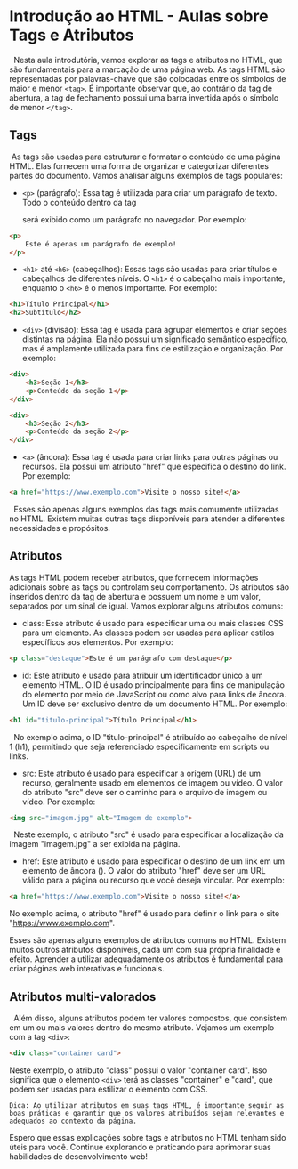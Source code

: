 # Introdução ao HTML - Aulas sobre Tags e Atributos

&nbsp; Nesta aula introdutória, vamos explorar as tags e atributos no HTML, que são fundamentais para a marcação de uma página web. As tags HTML são representadas por palavras-chave que são colocadas entre os símbolos de maior e menor ``<tag>``. É importante observar que, ao contrário da tag de abertura, a tag de fechamento possui uma barra invertida após o símbolo de menor ``</tag>``.

## Tags

&nbsp;As tags são usadas para estruturar e formatar o conteúdo de uma página HTML. Elas fornecem uma forma de organizar e categorizar diferentes partes do documento. Vamos analisar alguns exemplos de tags populares:

* ``<p>`` (parágrafo): Essa tag é utilizada para criar um parágrafo de texto. Todo o conteúdo dentro da tag <p> será exibido como um parágrafo no navegador. Por exemplo:

```html
<p>
    Este é apenas um parágrafo de exemplo!
</p>
```

* ``<h1>`` até ``<h6>`` (cabeçalhos): Essas tags são usadas para criar títulos e cabeçalhos de diferentes níveis. O ``<h1>`` é o cabeçalho mais importante, enquanto o ``<h6>`` é o menos importante. Por exemplo:

```html
<h1>Título Principal</h1>
<h2>Subtítulo</h2>
```
* ``<div>`` (divisão): Essa tag é usada para agrupar elementos e criar seções distintas na página. Ela não possui um significado semântico específico, mas é amplamente utilizada para fins de estilização e organização. Por exemplo:


```html
<div>
    <h3>Seção 1</h3>
    <p>Conteúdo da seção 1</p>
</div>
```

```html
<div>
    <h3>Seção 2</h3>
    <p>Conteúdo da seção 2</p>
</div>
```
    
* ``<a>`` (âncora): Essa tag é usada para criar links para outras páginas ou recursos. Ela possui um atributo "href" que especifica o destino do link. Por exemplo:

```html
<a href="https://www.exemplo.com">Visite o nosso site!</a>
```

&nbsp; Esses são apenas alguns exemplos das tags mais comumente utilizadas no HTML. Existem muitas outras tags disponíveis para atender a diferentes necessidades e propósitos.

## Atributos

As tags HTML podem receber atributos, que fornecem informações adicionais sobre as tags ou controlam seu comportamento. Os atributos são inseridos dentro da tag de abertura e possuem um nome e um valor, separados por um sinal de igual. Vamos explorar alguns atributos comuns:

* class: Esse atributo é usado para especificar uma ou mais classes CSS para um elemento. As classes podem ser usadas para aplicar estilos específicos aos elementos. Por exemplo:

```html
<p class="destaque">Este é um parágrafo com destaque</p>
```

* id: Este atributo é usado para atribuir um identificador único a um elemento HTML. O ID é usado principalmente para fins de manipulação do elemento por meio de JavaScript ou como alvo para links de âncora. Um ID deve ser exclusivo dentro de um documento HTML. Por exemplo:

```html
<h1 id="titulo-principal">Título Principal</h1>
```

&nbsp; No exemplo acima, o ID "titulo-principal" é atribuído ao cabeçalho de nível 1 (h1), permitindo que seja referenciado especificamente em scripts ou links.

* src: Este atributo é usado para especificar a origem (URL) de um recurso, geralmente usado em elementos de imagem ou vídeo. O valor do atributo "src" deve ser o caminho para o arquivo de imagem ou vídeo. Por exemplo:


```html
<img src="imagem.jpg" alt="Imagem de exemplo">
```

&nbsp; Neste exemplo, o atributo "src" é usado para especificar a localização da imagem "imagem.jpg" a ser exibida na página.

* href: Este atributo é usado para especificar o destino de um link em um elemento de âncora (<a>). O valor do atributo "href" deve ser um URL válido para a página ou recurso que você deseja vincular. Por exemplo:

```html
<a href="https://www.exemplo.com">Visite o nosso site!</a>
```

No exemplo acima, o atributo "href" é usado para definir o link para o site "https://www.exemplo.com".

Esses são apenas alguns exemplos de atributos comuns no HTML. Existem muitos outros atributos disponíveis, cada um com sua própria finalidade e efeito. Aprender a utilizar adequadamente os atributos é fundamental para criar páginas web interativas e funcionais.

## Atributos multi-valorados

&nbsp; Além disso, alguns atributos podem ter valores compostos, que consistem em um ou mais valores dentro do mesmo atributo. Vejamos um exemplo com a tag ``<div>``:

```html
<div class="container card">
```

Neste exemplo, o atributo "class" possui o valor "container card". Isso significa que o elemento ``<div>`` terá as classes "container" e "card", que podem ser usadas para estilizar o elemento com CSS.

    Dica: Ao utilizar atributos em suas tags HTML, é importante seguir as boas práticas e garantir que os valores atribuídos sejam relevantes e adequados ao contexto da página.

Espero que essas explicações sobre tags e atributos no HTML tenham sido úteis para você. Continue explorando e praticando para aprimorar suas habilidades de desenvolvimento web!